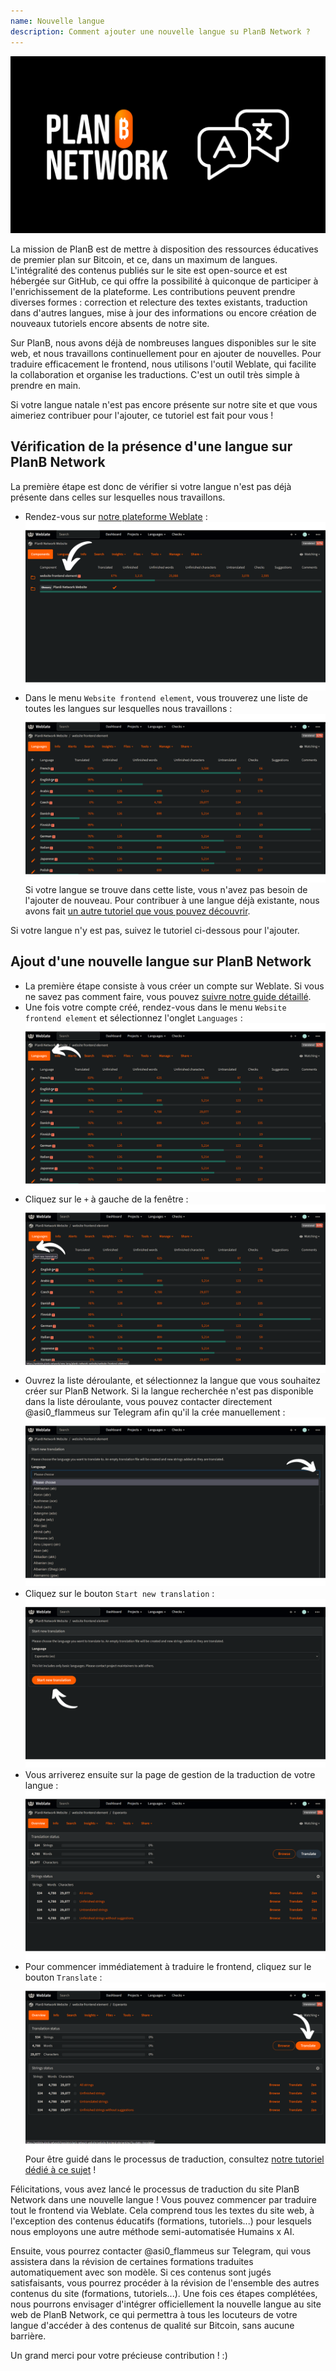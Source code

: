 ```yaml
---
name: Nouvelle langue
description: Comment ajouter une nouvelle langue su PlanB Network ?
---
```

![cover](assets/cover.webp)

La mission de PlanB est de mettre à disposition des ressources éducatives de premier plan sur Bitcoin, et ce, dans un maximum de langues. L'intégralité des contenus publiés sur le site est open-source et est hébergée sur GitHub, ce qui offre la possibilité à quiconque de participer à l'enrichissement de la plateforme. Les contributions peuvent prendre diverses formes : correction et relecture des textes existants, traduction dans d'autres langues, mise à jour des informations ou encore création de nouveaux tutoriels encore absents de notre site.

Sur PlanB, nous avons déjà de nombreuses langues disponibles sur le site web, et nous travaillons continuellement pour en ajouter de nouvelles. Pour traduire efficacement le frontend, nous utilisons l'outil Weblate, qui facilite la collaboration et organise les traductions. C'est un outil très simple à prendre en main. 

Si votre langue natale n'est pas encore présente sur notre site et que vous aimeriez contribuer pour l'ajouter, ce tutoriel est fait pour vous !

## Vérification de la présence d'une langue sur PlanB Network

La première étape est donc de vérifier si votre langue n'est pas déjà présente dans celles sur lesquelles nous travaillons.

- Rendez-vous sur [notre plateforme Weblate](https://weblate.planb.network/projects/planb-network-website/) :
![language](assets/01.webp)
- Dans le menu `Website frontend element`, vous trouverez une liste de toutes les langues sur lesquelles nous travaillons :
![language](assets/02.webp)
Si votre langue se trouve dans cette liste, vous n'avez pas besoin de l'ajouter de nouveau. Pour contribuer à une langue déjà existante, nous avons fait [un autre tutoriel que vous pouvez découvrir](https://planb.network/tutorials/others/translate-front-weblate).

Si votre langue n'y est pas, suivez le tutoriel ci-dessous pour l'ajouter.

## Ajout d'une nouvelle langue sur PlanB Network

- La première étape consiste à vous créer un compte sur Weblate. Si vous ne savez pas comment faire, vous pouvez [suivre notre guide détaillé](https://planb.network/tutorials/others/translate-front-weblate).
- Une fois votre compte créé, rendez-vous dans le menu `Website frontend element` et sélectionnez l'onglet `Languages` :
![language](assets/03.webp)
- Cliquez sur le `+` à gauche de la fenêtre :
![language](assets/04.webp)
- Ouvrez la liste déroulante, et sélectionnez la langue que vous souhaitez créer sur PlanB Network. Si la langue recherchée n'est pas disponible dans la liste déroulante, vous pouvez contacter directement @asi0_flammeus sur Telegram afin qu'il la crée manuellement :
![language](assets/05.webp)
- Cliquez sur le bouton `Start new translation` :
![language](assets/06.webp)
- Vous arriverez ensuite sur la page de gestion de la traduction de votre langue :
![language](assets/07.webp)
- Pour commencer immédiatement à traduire le frontend, cliquez sur le bouton `Translate` :
![language](assets/08.webp)
Pour être guidé dans le processus de traduction, consultez [notre tutoriel dédié à ce sujet](https://planb.network/tutorials/others/translate-front-weblate) !

Félicitations, vous avez lancé le processus de traduction du site PlanB Network dans une nouvelle langue ! Vous pouvez commencer par traduire tout le frontend via Weblate. Cela comprend tous les textes du site web, à l'exception des contenus éducatifs (formations, tutoriels...) pour lesquels nous employons une autre méthode semi-automatisée Humains x AI.

Ensuite, vous pourrez contacter @asi0_flammeus sur Telegram, qui vous assistera dans la révision de certaines formations traduites automatiquement avec son modèle. Si ces contenus sont jugés satisfaisants, vous pourrez procéder à la révision de l'ensemble des autres contenus du site (formations, tutoriels...). Une fois ces étapes complétées, nous pourrons envisager d'intégrer officiellement la nouvelle langue au site web de PlanB Network, ce qui permettra à tous les locuteurs de votre langue d'accéder à des contenus de qualité sur Bitcoin, sans aucune barrière. 

Un grand merci pour votre précieuse contribution ! :)